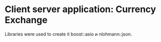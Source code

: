 # Client server application: Currency Exchange 


Libraries were used to create it boost::asio и nlohmann::json.
